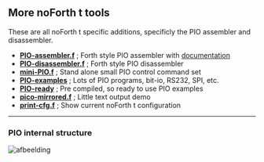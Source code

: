 ## More noForth t tools

These are all noForth t specific additions, specificly the PIO assembler and disassembler.

- [****PIO-assembler.f****](PIO-assembler.f) ; Forth style PIO assembler with [documentation](PIO-assembler-docs.pdf)
- [****PIO-disassembler.f****](PIO-disassembler.f) ; Forth style PIO disassembler
- [****mini-PIO.f****](mini-PIO.f) ; Stand alone small PIO control command set
- [****PIO-examples****](PIO-examples/) ; Lots of PIO programs, bit-io, RS232, SPI, etc.
- [****PIO-ready****](PIO-ready/) ; Pre compiled, so ready to use PIO examples
- [****pico-mirrored.f****](pico-mirrored.f) ; Little text output demo
- [****print-cfg.f****](print-cfg.f) ; Show current noForth t configuration

***

### PIO internal structure ###
![afbeelding](https://github.com/WillemOuwerkerk/noForth-T-hardware-examples-RP2040-/assets/11397265/0a7a163f-5101-4cf1-95f5-2624d2b237e5)
